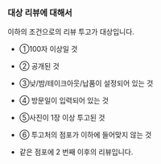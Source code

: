 ### 대상 리뷰에 대해서

이하의 조건으로의 리뷰 투고가 대상입니다.

- ①100자 이상일 것
- ② 공개된 것
- ③낮/밤/테이크아웃/납품이 설정되어 있는 것
- ④ 방문일이 입력되어 있는 것
- ⑤사진이 1장 이상 투고된 것
- ⑥ 투고처의 점포가 이하에 들어맞지 않는 것

- 같은 점포에 2 번째 이후의 리뷰입니다.